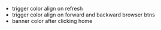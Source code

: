 - trigger color align on refresh
- trigger color align on forward and backward browser btns
- banner color after clicking home
